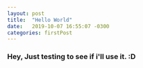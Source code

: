 ```yaml
---
layout: post
title:  "Hello World"
date:   2019-10-07 16:55:07 -0300
categories: firstPost
---
```


### Hey, Just testing to see if i'll use it. :D